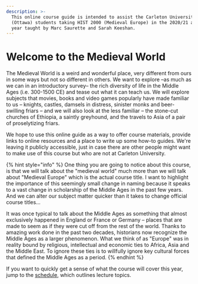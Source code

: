 ```yaml
---
description: >-
  This online course guide is intended to assist the Carleton University
  (Ottawa) students taking HIST 2000 (Medieval Europe) in the 2020/21 academic
  year taught by Marc Saurette and Sarah Keeshan.
---
```


# Welcome to the Medieval World

The Medieval World is a weird and wonderful place, very different from ours in some ways but not so different in others. We want to explore –as much as we can in an introductory survey– the rich diversity of life in the Middle Ages \(i.e. 300-1500 CE\) and tease out what it can teach us. We will explore subjects that movies, books and video games popularly have made familiar to us – knights, castles, damsels in distress, sinister monks and beer-swilling friars – and we will also look at the less familiar – the stone-cut churches of Ethiopia, a saintly greyhound, and the travels to Asia of a pair of proselytizing friars. 

We hope to use this online guide as a way to offer course materials, provide links to online resources and a place to write up some how-to guides. We're leaving it publicly accessible, just in case there are other people might want to make use of this course but who are not at Carleton University.

{% hint style="info" %}
One thing you are going to notice about this course, is that we will talk about the "medieval world" much more than we will talk about "Medieval Europe" which is the actual course title. I want to highlight the importance of this seemingly small change in naming because it speaks to a vast change in scholarship of the Middle Ages in the past few years. And we can alter our subject matter quicker than it takes to change official course titles...

It was once typical to talk about the Middle Ages as something that almost exclusively happened in England or France or Germany – places that are made to seem as if they were cut off from the rest of the world. Thanks to amazing work done in the past two decades, historians now recognize the Middle Ages as a larger phenomenon. What we think of as "Europe" was in reality bound by religious, intellectual and economic ties to Africa, Asia and the Middle East. To ignore these ties is to willfully ignore key cultural forces that defined the Middle Ages as a period. 
{% endhint %}

If you want to quickly get a sense of what the course will cover this year, jump to the [schedule](schedule.md), which outlines lecture topics. 

